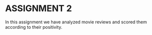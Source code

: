 # ASSIGNMENT 2

In this assignment we have analyzed movie reviews and scored them according to their positivity. 

